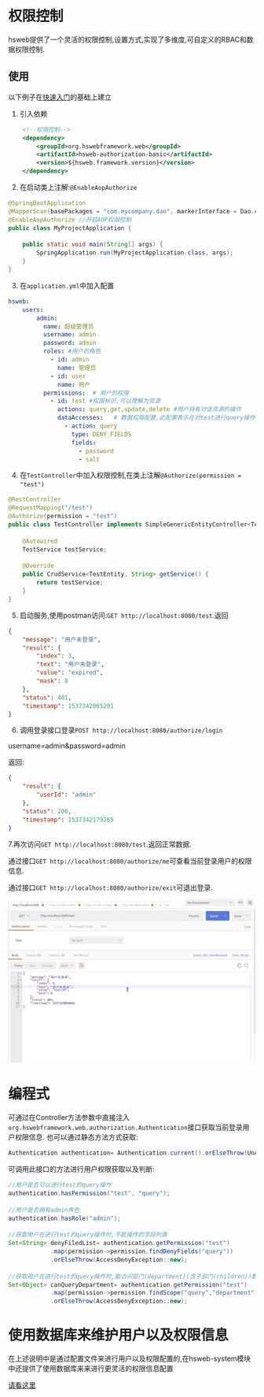 # 权限控制

hsweb提供了一个灵活的权限控制,设置方式,实现了多维度,可自定义的RBAC和数据权限控制.

## 使用

以下例子在[快速入门](README.md)的基础上建立

1. 引入依赖
```xml
    <!--权限控制-->
    <dependency>
        <groupId>org.hswebframework.web</groupId>
        <artifactId>hsweb-authorization-basic</artifactId>
        <version>${hsweb.framework.version}</version>
    </dependency>
```

2. 在启动类上注解:`@EnableAopAuthorize`
```java
@SpringBootApplication
@MapperScan(basePackages = "com.mycompany.dao", markerInterface = Dao.class)
@EnableAopAuthorize //开启AOP权限控制
public class MyProjectApplication {

    public static void main(String[] args) {
        SpringApplication.run(MyProjectApplication.class, args);
    }
}
```

3. 在`application.yml`中加入配置
```yaml
hsweb:
    users:
        admin:
          name: 超级管理员
          username: admin
          password: admin
          roles: #用户的角色
            - id: admin
              name: 管理员
            - id: user
              name: 用户
          permissions:  # 用户的权限
            - id: test #权限标识,可以理解为资源
              actions: query,get,update,delete #用户持有对该资源的操作
              dataAccesses:   # 数据权限配置,此配置表示在对test进行query操作的时候,不能查询password和salt字段
                - action: query
                  type: DENY_FIELDS
                  fields:     
                    - password
                    - salt
```

4. 在`TestController`中加入权限控制,在类上注解`@Authorize(permission = "test")`

```java
@RestController
@RequestMapping("/test")
@Authorize(permission = "test")
public class TestController implements SimpleGenericEntityController<TestEntity, String, QueryParamEntity> {

    @Autowired
    TestService testService;

    @Override
    public CrudService<TestEntity, String> getService() {
        return testService;
    }
}
```

5. 启动服务,使用postman访问:`GET http://localhost:8080/test`.返回
```json
{
    "message": "用户未登录",
    "result": {
        "index": 3,
        "text": "用户未登录",
        "value": "expired",
        "mask": 8
    },
    "status": 401,
    "timestamp": 1537342065201
}
```

6. 调用登录接口登录`POST http://localhost:8080/authorize/login`

username=admin&password=admin

返回:
```json
{
    "result": {
        "userId": "admin"
    },
    "status": 200,
    "timestamp": 1537342179265
}
```

7.再次访问`GET http://localhost:8080/test`.返回正常数据.

通过接口`GET http://localhost:8080/authorize/me`可查看当前登录用户的权限信息.

通过接口`GET http://localhost:8080/authorize/exit`可退出登录.

![test-auth](./img/test-auth.gif "test-auth")


# 编程式

可通过在Controller方法参数中直接注入`org.hswebframework.web.authorization.Authentication`接口获取当前登录用户权限信息.
也可以通过静态方法方式获取:

```java
Authentication authentication= Authentication.current().orElseThrow(UnAuthorizedException::new);
```

可调用此接口的方法进行用户权限获取以及判断:
```java
//用户是否可以进行test的query操作
authentication.hasPermission("test", "query");

//用户是否拥有admin角色
authentication.hasRole("admin");

//获取用户在进行test的query操作时,不能操作的字段列表
Set<String> denyFiledList= authentication.getPermission("test")
            .map(permission->permission.findDenyFields("query"))
            .orElseThrow(AccessDenyException::new);

//获取用户在进行test的query操作时,能访问部门(department)(含子部门(children))数据的范围
Set<Object> canQueryDepartment= authentication.getPermission("test")
            .map(permission->permission.findScope("query","department","children"))
            .orElseThrow(AccessDenyException::new);

```

# 使用数据库来维护用户以及权限信息

在上述说明中是通过配置文件来进行用户以及权限配置的,在hsweb-system模块中还提供了使用数据库来来进行更灵活的权限信息配置

[请看这里](../hsweb-system/hsweb-system-authorization)